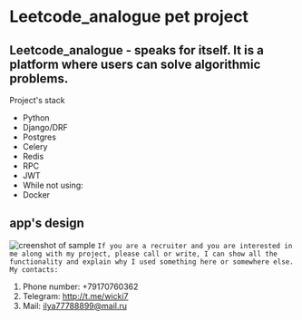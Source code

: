 Leetcode_analogue pet project
=======================
Leetcode_analogue - speaks for itself. It is a platform where users can solve algorithmic problems.
-----------------------------------
Project's stack
* Python
* Django/DRF
* Postgres
* Celery
* Redis
* RPC
* JWT
* While not using:
* Docker
  
app's design
-------------------
![creenshot of sample](https://github.com/ilyaDyb/leetcode_analogue_backend/blob/main/app's_Design.png)
`If you are a recruiter and you are interested in me along with my project, please call or write, I can show all the functionality and explain why I used something here or somewhere else. My contacts: `
1. Phone number: +79170760362
2. Telegram: http://t.me/wicki7
3. Mail: ilya77788899@mail.ru
